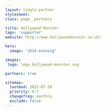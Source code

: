 ```yaml
---
layout: single-partner
stylesheet:
class: page__partners

title: Hollywood Monster
tags: 'supporter'
website: http://www.hollywoodmonster.co.uk/

hero:
  image: "2014-evening"

images:
 logo: logo_hollywood-monster.svg

partners: true

sitemap:
  lastmod: 2015-07-20
  priority: 0.7
  changefreq: monthly
  exclude: false
---
```

